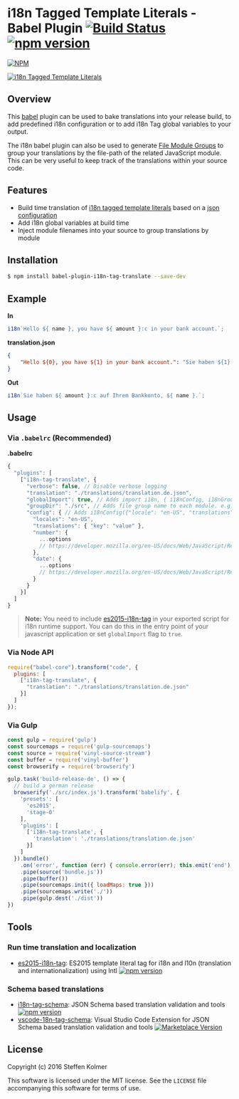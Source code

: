 # i18n Tagged Template Literals - Babel Plugin [![Build Status](https://img.shields.io/travis/skolmer/babel-plugin-i18n-tag-translate/master.svg?style=flat)](https://travis-ci.org/skolmer/babel-plugin-i18n-tag-translate) [![npm version](https://img.shields.io/npm/v/babel-plugin-i18n-tag-translate.svg?style=flat)](https://www.npmjs.com/package/babel-plugin-i18n-tag-translate)
[![NPM](https://nodei.co/npm/babel-plugin-i18n-tag-translate.png?downloads=true&downloadRank=true&stars=true)](https://www.npmjs.com/package/babel-plugin-i18n-tag-translate/)

[![i18n Tagged Template Literals](images/vscode-18n-tag-schema-icon-big.jpg)](http://i18n-tag.kolmer.net/)

## Overview
This [babel](https://babeljs.io/) plugin can be used to bake translations into your release build, to add predefined i18n configuration or to add i18n Tag global variables to your output. 

The i18n babel plugin can also be used to generate [File Module Groups](https://github.com/skolmer/es2015-i18n-tag#babel-generated-file-module-groups) to group your translations by the file-path of the related JavaScript module. This can be very useful to keep track of the translations within your source code.

## Features
* Build time translation of [i18n tagged template literals](https://github.com/skolmer/es2015-i18n-tag) based on a [json configuration](https://github.com/skolmer/i18n-tag-schema)
* Add i18n global variables at build time
* Inject module filenames into your source to group translations by module

## Installation

```sh
$ npm install babel-plugin-i18n-tag-translate --save-dev
```

## Example

**In**

```js
i18n`Hello ${ name }, you have ${ amount }:c in your bank account.`;
```

**translation.json**
```json
{
    "Hello ${0}, you have ${1} in your bank account.": "Sie haben ${1} auf Ihrem Bankkonto, ${0}."
}
```

**Out**

```js
i18n`Sie haben ${ amount }:c auf Ihrem Bankkonto, ${ name }.`;
```


## Usage

### Via `.babelrc` (Recommended)

**.babelrc**

```js
{
  "plugins": [
    ["i18n-tag-translate", {
      "verbose": false, // Disable verbose logging
      "translation": "./translations/translation.de.json",
      "globalImport": true, // Adds import i18n, { i18nConfig, i18nGroup } from "es2015-i18n-tag"; to your modules
      "groupDir": "./src", // Adds file group name to each module. e.g. const __translationGroup = "components/index.js";
      "config": { // Adds i18nConfig({"locale": "en-US", "translations": { "key": "value" }, "number": { ... }, "date": { ... }}); to the output
        "locales": "en-US",
        "translations": { "key": "value" },
        "number": { 
          ...options
          // https://developer.mozilla.org/en-US/docs/Web/JavaScript/Reference/Global_Objects/NumberFormat#Parameters
        },
        "date": { 
          ...options
          // https://developer.mozilla.org/en-US/docs/Web/JavaScript/Reference/Global_Objects/DateTimeFormat#Parameters
        }
      }  
    }]
  ]
}
```

> **Note:** You need to include [es2015-i18n-tag](https://github.com/skolmer/es2015-i18n-tag) in your exported script for i18n runtime support. 
You can do this in the entry point of your javascript application or set `globalImport` flag to `true`.


### Via Node API

```javascript
require("babel-core").transform("code", {
  plugins: [
    ["i18n-tag-translate", {
      "translation": "./translations/translation.de.json"      
    }]
  ]
});
```

### Via Gulp

```javascript
const gulp = require('gulp')
const sourcemaps = require('gulp-sourcemaps')
const source = require('vinyl-source-stream')
const buffer = require('vinyl-buffer')
const browserify = require('browserify')

gulp.task('build-release-de', () => {
  // build a german release
  browserify('./src/index.js').transform('babelify', {
    'presets': [
      'es2015',
      'stage-0'
    ],
    'plugins': [
      ['i18n-tag-translate', {
        'translation': './translations/translation.de.json'
      }]
    ]
  }).bundle()
    .on('error', function (err) { console.error(err); this.emit('end'); })
    .pipe(source('bundle.js'))
    .pipe(buffer())
    .pipe(sourcemaps.init({ loadMaps: true }))
    .pipe(sourcemaps.write('./'))
    .pipe(gulp.dest('./dist'))
})

```

## Tools

### Run time translation and localization
* [es2015-i18n-tag](https://github.com/skolmer/es2015-i18n-tag): ES2015 template literal tag for i18n and l10n (translation and internationalization) using Intl [![npm version](https://img.shields.io/npm/v/es2015-i18n-tag.svg?style=flat)](https://www.npmjs.com/package/es2015-i18n-tag)

### Schema based translations
* [i18n-tag-schema](https://github.com/skolmer/i18n-tag-schema): JSON Schema based translation validation and tools [![npm version](https://img.shields.io/npm/v/i18n-tag-schema.svg?style=flat)](https://www.npmjs.com/package/i18n-tag-schema)
* [vscode-18n-tag-schema](https://github.com/skolmer/vscode-i18n-tag-schema): Visual Studio Code Extension for JSON Schema based translation validation and tools [![Marketplace Version](https://vsmarketplacebadge.apphb.com/version-short/skolmer.vscode-i18n-tag-schema.svg)](https://marketplace.visualstudio.com/items?itemName=skolmer.vscode-i18n-tag-schema)

## License

Copyright (c) 2016 Steffen Kolmer

This software is licensed under the MIT license.  See the `LICENSE` file
accompanying this software for terms of use.
